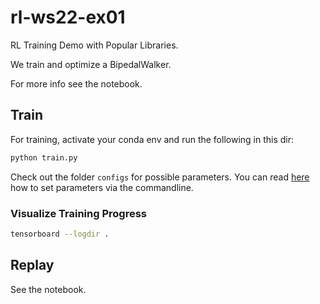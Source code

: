 # rl-ws22-ex01
RL Training Demo with Popular Libraries.

We train and optimize a BipedalWalker.

For more info see the notebook.

## Train
For training, activate your conda env and run the following in this dir:
```bash
python train.py
```
Check out the folder `configs` for possible parameters. You can read [here](https://hydra.cc/docs/advanced/override_grammar/basic/) how to set parameters via the commandline.

### Visualize Training Progress
```bash
tensorboard --logdir .
```

## Replay
See the notebook.